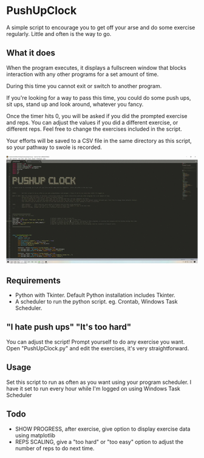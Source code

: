 # PushUpClock
 A simple script to encourage you to get off your arse and do some exercise regularly. Little and often is the way to go.

## What it does
When the program executes, it displays a fullscreen window that blocks interaction with any other programs for a set amount of time.

During this time you cannot exit or switch to another program. 

If you're looking for a way to pass this time, you could do some push ups, sit ups, stand up and look around, whatever you fancy.

Once the timer hits 0, you will be asked if you did the prompted exercise and reps. You can adjust the values if you did a different exercise, or different reps. Feel free to change the exercises included in the script. 

Your efforts will be saved to a CSV file in the same directory as this script, so your pathway to swole is recorded.

![Demo](https://github.com/not-matt/PushUpClock/blob/master/demo.gif)

## Requirements
- Python with Tkinter. Default Python installation includes Tkinter.
- A scheduler to run the python script. eg. Crontab, Windows Task Scheduler.


## "I hate push ups" "It's too hard"
You can adjust the script! Prompt yourself to do any exercise you want. Open "PushUpClock.py" and edit the exercises, it's very straightforward.


## Usage       
Set this script to run as often as you want using your program scheduler. I have it set to run every hour while I'm logged on using Windows Task Scheduler


## Todo
- SHOW PROGRESS,     after exercise, give option to display exercise data using matplotlib
- REPS SCALING,      give a "too hard" or "too easy" option to adjust the number of reps to do next time.


